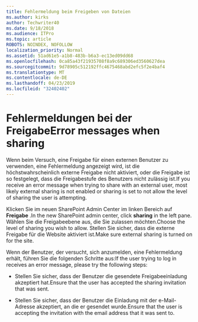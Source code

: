 ```yaml
---
title: Fehlermeldung beim Freigeben von Dateien
ms.author: kirks
author: Techwriter40
ms.date: 9/18/2018
ms.audience: ITPro
ms.topic: article
ROBOTS: NOINDEX, NOFOLLOW
localization_priority: Normal
ms.assetid: 51ad61e5-a1b8-483b-b6a3-ec13ed09dd68
ms.openlocfilehash: 0ca85a43f21935708f8a9c689306ed3560627dea
ms.sourcegitcommit: 9d78905c512192ffc4675468abd2efc5f2e4baf4
ms.translationtype: MT
ms.contentlocale: de-DE
ms.lasthandoff: 04/23/2019
ms.locfileid: "32402402"
---
```

# <a name="error-messages-when-sharing"></a><span data-ttu-id="262d2-102">Fehlermeldungen bei der Freigabe</span><span class="sxs-lookup"><span data-stu-id="262d2-102">Error messages when sharing</span></span>

<span data-ttu-id="262d2-103">Wenn beim Versuch, eine Freigabe für einen externen Benutzer zu verwenden, eine Fehlermeldung angezeigt wird, ist die höchstwahrscheinlich externe Freigabe nicht aktiviert, oder die Freigabe ist so festgelegt, dass die Freigabestufe des Benutzers nicht zulässig ist.</span><span class="sxs-lookup"><span data-stu-id="262d2-103">If you receive an error message when trying to share with an external user, most likely external sharing is not enabled or sharing is set to not allow the level of sharing the user is attempting.</span></span>
  
<span data-ttu-id="262d2-104">Klicken Sie im neuen SharePoint Admin Center im linken Bereich auf **Freigabe** .</span><span class="sxs-lookup"><span data-stu-id="262d2-104">In the  new SharePoint admin center, click **sharing** in the left pane.</span></span> <span data-ttu-id="262d2-105">Wählen Sie die Freigabeebene aus, die Sie zulassen möchten.</span><span class="sxs-lookup"><span data-stu-id="262d2-105">Choose the level of sharing you wish to allow.</span></span> <span data-ttu-id="262d2-106">Stellen Sie sicher, dass die externe Freigabe für die Website aktiviert ist.</span><span class="sxs-lookup"><span data-stu-id="262d2-106">Make sure external sharing is turned on for the site.</span></span> 
  
<span data-ttu-id="262d2-107">Wenn der Benutzer, der versucht, sich anzumelden, eine Fehlermeldung erhält, führen Sie die folgenden Schritte aus:</span><span class="sxs-lookup"><span data-stu-id="262d2-107">If the user trying to log in receives an error message, please try the following steps:</span></span>
  
- <span data-ttu-id="262d2-108">Stellen Sie sicher, dass der Benutzer die gesendete Freigabeeinladung akzeptiert hat.</span><span class="sxs-lookup"><span data-stu-id="262d2-108">Ensure that the user has accepted the sharing invitation that was sent.</span></span>
    
- <span data-ttu-id="262d2-109">Stellen Sie sicher, dass der Benutzer die Einladung mit der e-Mail-Adresse akzeptiert, an die er gesendet wurde.</span><span class="sxs-lookup"><span data-stu-id="262d2-109">Ensure that the user is accepting the invitation with the email address that it was sent to.</span></span>
    

